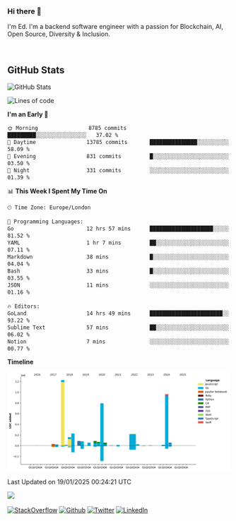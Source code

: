 ### Hi there 👋
 I'm Ed. I'm a backend software engineer with a passion for Blockchain, AI, Open Source, Diversity & Inclusion.

<br />

<h2>GitHub Stats</h2>
<p><img src="https://github-readme-stats.vercel.app/api?username=echarrod&amp;show_icons=true" alt="GitHub Stats"></p>

<!--START_SECTION:waka-->
![Lines of code](https://img.shields.io/badge/From%20Hello%20World%20I%27ve%20Written-4.4%20million%20lines%20of%20code-blue)

**I'm an Early 🐤** 

```text
🌞 Morning                8785 commits        █████████░░░░░░░░░░░░░░░░   37.02 % 
🌆 Daytime                13785 commits       ███████████████░░░░░░░░░░   58.09 % 
🌃 Evening                831 commits         █░░░░░░░░░░░░░░░░░░░░░░░░   03.50 % 
🌙 Night                  331 commits         ░░░░░░░░░░░░░░░░░░░░░░░░░   01.39 % 
```


📊 **This Week I Spent My Time On** 

```text
🕑︎ Time Zone: Europe/London

💬 Programming Languages: 
Go                       12 hrs 57 mins      ████████████████████░░░░░   81.52 % 
YAML                     1 hr 7 mins         ██░░░░░░░░░░░░░░░░░░░░░░░   07.11 % 
Markdown                 38 mins             █░░░░░░░░░░░░░░░░░░░░░░░░   04.04 % 
Bash                     33 mins             █░░░░░░░░░░░░░░░░░░░░░░░░   03.55 % 
JSON                     11 mins             ░░░░░░░░░░░░░░░░░░░░░░░░░   01.16 % 

🔥 Editors: 
GoLand                   14 hrs 49 mins      ███████████████████████░░   93.22 % 
Sublime Text             57 mins             ██░░░░░░░░░░░░░░░░░░░░░░░   06.02 % 
Notion                   7 mins              ░░░░░░░░░░░░░░░░░░░░░░░░░   00.77 % 
```

**Timeline**

![Lines of Code chart](https://raw.githubusercontent.com/echarrod/echarrod/main/assets/bar_graph.png)


 Last Updated on 19/01/2025 00:24:21 UTC
<!--END_SECTION:waka-->

![](https://komarev.com/ghpvc/?username=echarrod)

<p>
<a href="https://stackoverflow.com/users/1014632/ech" target="_blank"><img alt="StackOverflow" src="https://img.shields.io/badge/-Stackoverflow-FE7A16?style=for-the-badge&logo=stack-overflow&logoColor=white" /></a> 
<a href="https://github.com/echarrod" target="_blank"><img alt="Github" src="https://img.shields.io/badge/GitHub-%2312100E.svg?&style=for-the-badge&logo=Github&logoColor=white" /></a> 
<a href="https://twitter.com/e_harrod" target="_blank"><img alt="Twitter" src="https://img.shields.io/badge/twitter-%231DA1F2.svg?&style=for-the-badge&logo=twitter&logoColor=white" /></a> 
<a href="https://www.linkedin.com/in/ed-harrod" target="_blank"><img alt="LinkedIn" src="https://img.shields.io/badge/linkedin-%230077B5.svg?&style=for-the-badge&logo=linkedin&logoColor=white" /></a>

